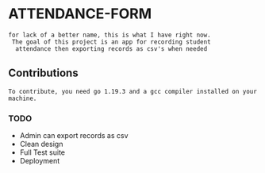# ATTENDANCE-FORM
    for lack of a better name, this is what I have right now.
     The goal of this project is an app for recording student
      attendance then exporting records as csv's when needed

## Contributions
    To contribute, you need go 1.19.3 and a gcc compiler installed on your machine.

### TODO
- Admin can export records as csv
- Clean design
- Full Test suite
- Deployment